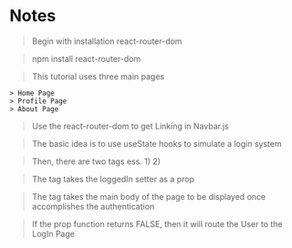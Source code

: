 # Notes

> Begin with installation react-router-dom

> npm install react-router-dom

> This tutorial uses three main pages

    > Home Page
    > Profile Page
    > About Page

> Use the react-router-dom to get Linking in Navbar.js

> The basic idea is to use useState hooks to simulate a login system

> Then, there are two tags ess. 1) <Protected> 2) <Private>

> The <Protected> tag takes the loggedIn setter as a prop

> The <Private> tag takes the main body of the page to be displayed once <Protected> accomplishes the authentication

> If the <Protected> prop function returns FALSE, then it will route the User to the LogIn Page

>
